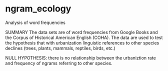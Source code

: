 # ngram_ecology
Analysis of word frequencies

SUMMARY
The data sets are of word frequencies from Google Books and the Corpus of Historical American English (COHA). The data are used to         test the hypothesis that with urbanization linguistic references to other species declines (trees, plants, mammals, reptiles, birds,       etc.)

NULL HYPOTHESIS: there is no relationship between the urbaniztion rate and frequency of ngrams referring to other species.                    



